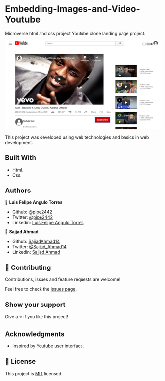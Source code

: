 # Embedding-Images-and-Video-Youtube


Microverse html and css project Youtube clone landing page project.

![Project Screenshot](https://raw.githubusercontent.com/pipe2442/Embedding-Images-and-Video-Youtube/development/images/youtube%20project.PNG)

This project was developed using web technologies and basics in web development.

## Built With

- Html.
- Css.


## Authors

👤 **Luis Felipe Angulo Torres**

- Github: [@pipe2442](https://github.com/pipe2442)
- Twitter: [@pipe2442](https://twitter.com/pipe2442)
- Linkedin: [Luis Felipe Angulo Torres](https://www.linkedin.com/in/luis-felipe-angulo-torres-95098b139/)

👤 **Sajjad Ahmad**

- Github: [SajjadAhmad14](https://github.com/SajjadAhmad14)
- Twitter: [@Sajjad_Ahmad14](https://twitter.com/Sajjad_Ahmad14)
- Linkedin: [Sajjad Ahmad](https://www.linkedin.com/in/sajad-ahmad-86102117a/)

## 🤝 Contributing

Contributions, issues and feature requests are welcome!

Feel free to check the [issues page](issues/).

## Show your support

Give a ⭐️ if you like this project!

## Acknowledgments

- Inspired by Youtube user interface.


## 📝 License

This project is [MIT](lic.url) licensed.
